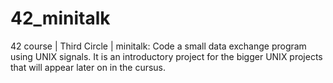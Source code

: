 # 42_minitalk
42 course | Third Circle | minitalk: Code a small data exchange program using UNIX signals. It is an introductory project for the bigger UNIX projects that will appear later on in the cursus. 
